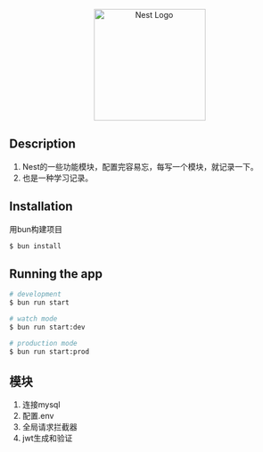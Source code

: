 <p align="center">
  <a href="http://nestjs.com/" target="blank"><img src="https://nestjs.com/img/logo-small.svg" width="200" alt="Nest Logo" /></a>
</p>

## Description
1. Nest的一些功能模块，配置完容易忘，每写一个模块，就记录一下。
2. 也是一种学习记录。

## Installation
用bun构建项目

```bash
$ bun install
```

## Running the app

```bash
# development
$ bun run start

# watch mode
$ bun run start:dev

# production mode
$ bun run start:prod
```

## 模块
1. 连接mysql
2. 配置.env
3. 全局请求拦截器
4. jwt生成和验证
 

